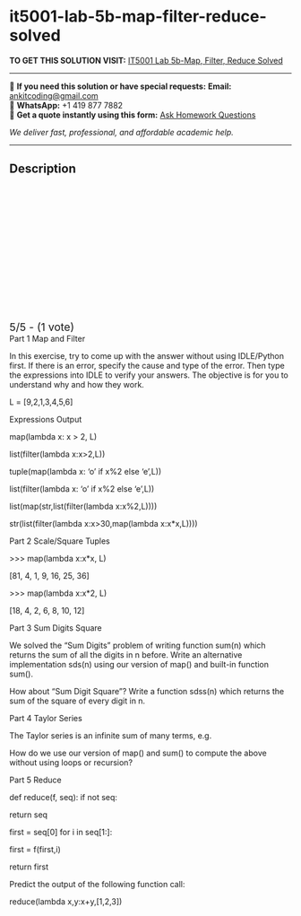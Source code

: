 # it5001-lab-5b-map-filter-reduce-solved
**TO GET THIS SOLUTION VISIT:** [IT5001 Lab 5b-Map, Filter, Reduce Solved](https://www.ankitcodinghub.com/product/it5001-week-5b-map-filter-reduce-solved/)


---

📩 **If you need this solution or have special requests:** **Email:** ankitcoding@gmail.com  
📱 **WhatsApp:** +1 419 877 7882  
📄 **Get a quote instantly using this form:** [Ask Homework Questions](https://www.ankitcodinghub.com/services/ask-homework-questions/)

*We deliver fast, professional, and affordable academic help.*

---

<h2>Description</h2>



<div class="kk-star-ratings kksr-auto kksr-align-center kksr-valign-top" data-payload="{&quot;align&quot;:&quot;center&quot;,&quot;id&quot;:&quot;119262&quot;,&quot;slug&quot;:&quot;default&quot;,&quot;valign&quot;:&quot;top&quot;,&quot;ignore&quot;:&quot;&quot;,&quot;reference&quot;:&quot;auto&quot;,&quot;class&quot;:&quot;&quot;,&quot;count&quot;:&quot;1&quot;,&quot;legendonly&quot;:&quot;&quot;,&quot;readonly&quot;:&quot;&quot;,&quot;score&quot;:&quot;5&quot;,&quot;starsonly&quot;:&quot;&quot;,&quot;best&quot;:&quot;5&quot;,&quot;gap&quot;:&quot;4&quot;,&quot;greet&quot;:&quot;Rate this product&quot;,&quot;legend&quot;:&quot;5\/5 - (1 vote)&quot;,&quot;size&quot;:&quot;24&quot;,&quot;title&quot;:&quot;IT5001 Lab 5b-Map, Filter, Reduce Solved&quot;,&quot;width&quot;:&quot;138&quot;,&quot;_legend&quot;:&quot;{score}\/{best} - ({count} {votes})&quot;,&quot;font_factor&quot;:&quot;1.25&quot;}">

<div class="kksr-stars">

<div class="kksr-stars-inactive">
            <div class="kksr-star" data-star="1" style="padding-right: 4px">


<div class="kksr-icon" style="width: 24px; height: 24px;"></div>
        </div>
            <div class="kksr-star" data-star="2" style="padding-right: 4px">


<div class="kksr-icon" style="width: 24px; height: 24px;"></div>
        </div>
            <div class="kksr-star" data-star="3" style="padding-right: 4px">


<div class="kksr-icon" style="width: 24px; height: 24px;"></div>
        </div>
            <div class="kksr-star" data-star="4" style="padding-right: 4px">


<div class="kksr-icon" style="width: 24px; height: 24px;"></div>
        </div>
            <div class="kksr-star" data-star="5" style="padding-right: 4px">


<div class="kksr-icon" style="width: 24px; height: 24px;"></div>
        </div>
    </div>

<div class="kksr-stars-active" style="width: 138px;">
            <div class="kksr-star" style="padding-right: 4px">


<div class="kksr-icon" style="width: 24px; height: 24px;"></div>
        </div>
            <div class="kksr-star" style="padding-right: 4px">


<div class="kksr-icon" style="width: 24px; height: 24px;"></div>
        </div>
            <div class="kksr-star" style="padding-right: 4px">


<div class="kksr-icon" style="width: 24px; height: 24px;"></div>
        </div>
            <div class="kksr-star" style="padding-right: 4px">


<div class="kksr-icon" style="width: 24px; height: 24px;"></div>
        </div>
            <div class="kksr-star" style="padding-right: 4px">


<div class="kksr-icon" style="width: 24px; height: 24px;"></div>
        </div>
    </div>
</div>


<div class="kksr-legend" style="font-size: 19.2px;">
            5/5 - (1 vote)    </div>
    </div>
Part 1 Map and Filter

In this exercise, try to come up with the answer without using IDLE/Python first. If there is an error, specify the cause and type of the error. Then type the expressions into IDLE to verify your answers. The objective is for you to understand why and how they work.

L = [9,2,1,3,4,5,6]

Expressions Output

map(lambda x: x &gt; 2, L)

list(filter(lambda x:x&gt;2,L))

tuple(map(lambda x: ‘o’ if x%2 else ‘e’,L))

list(filter(lambda x: ‘o’ if x%2 else ‘e’,L))

list(map(str,list(filter(lambda x:x%2,L))))

str(list(filter(lambda x:x&gt;30,map(lambda x:x*x,L))))

Part 2 Scale/Square Tuples

&gt;&gt;&gt; map(lambda x:x*x, L)

[81, 4, 1, 9, 16, 25, 36]

&gt;&gt;&gt; map(lambda x:x*2, L)

[18, 4, 2, 6, 8, 10, 12]

Part 3 Sum Digits Square

We solved the “Sum Digits” problem of writing function sum(n) which returns the sum of all the digits in n before. Write an alternative implementation sds(n) using our version of map() and built-in function sum().

How about “Sum Digit Square”? Write a function sdss(n) which returns the sum of the square of every digit in n.

Part 4 Taylor Series

The Taylor series is an infinite sum of many terms, e.g.

How do we use our version of map() and sum() to compute the above without using loops or recursion?

Part 5 Reduce

def reduce(f, seq): if not seq:

return seq

first = seq[0] for i in seq[1:]:

first = f(first,i)

return first

Predict the output of the following function call:

reduce(lambda x,y:x+y,[1,2,3])
